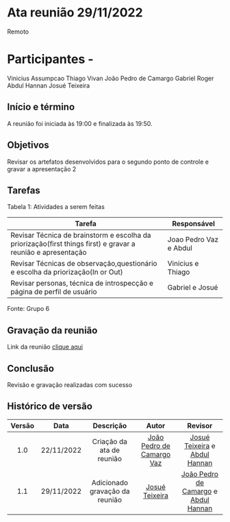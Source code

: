 # Ata reunião 29/11/2022

Remoto

# Participantes - 
Vinicius Assumpcao
Thiago Vivan
João Pedro de Camargo
Gabriel Roger
Abdul Hannan
Josué Teixeira

## Início e término
A reunião foi iniciada às 19:00 e finalizada às 19:50.

## Objetivos
Revisar os artefatos desenvolvidos para o segundo ponto de controle e gravar a apresentação 2

## Tarefas

Tabela 1: Atividades a serem feitas

| Tarefa | Responsável |
| ---- | ---- |
| Revisar Técnica de brainstorm e escolha da priorização(first things first) e gravar a reunião e apresentação | Joao Pedro Vaz  e Abdul
| Revisar Técnicas de observação,questionário e  escolha da priorização(In or Out) |  Vinicius e Thiago
| Revisar personas, técnica de introspecção e página de perfil de usuário | Gabriel e Josué

Fonte: Grupo 6


## Gravação da reunião

Link da reunião [clique aqui](https://unbbr.sharepoint.com/:v:/s/RequisitosdeSoftware-Time6/EZPvOF36wM9ArOlsQ7OGwfoBbe9KF8MNqEHnHteOrAarkQ?e=msdHlE)

## Conclusão

Revisão e gravação realizadas com sucesso

## Histórico de versão
| Versão | Data | Descrição | Autor | Revisor |
| :----: | :--: | :-------: | :---: | :-----: |
| 1.0 | 22/11/2022 | Criação da ata de reunião | [João Pedro de Camargo Vaz](https://github.com/JoaoPedro0803)  | [Josué Teixeira](https://github.com/zjosuez) e [Abdul Hannan](https://github.com/hannanhunny01) |
| 1.1 |29/11/2022 | Adicionado gravação da reunião | [Josué Teixeira](https://github.com/zjosuez)  | [João Pedro de Camargo](https://github.com/JoaoPedro0803) e [Abdul Hannan](https://github.com/hannanhunny01) |
